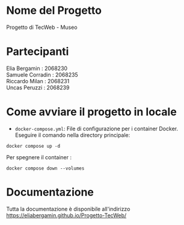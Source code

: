 # Nome del Progetto
Progetto di TecWeb - Museo 

# Partecipanti

Elia Bergamin : 2068230<br>
Samuele Corradin : 2068235<br>
Riccardo Milan : 2068231<br>
Uncas Peruzzi : 2068239<br>

# Come avviare il progetto in locale
- `docker-compose.yml`: File di configurazione per i container Docker.
Eseguire il comando nella directory principale: 
```
docker compose up -d
```

Per spegnere il container :

```
docker compose down --volumes
```

# Documentazione 
Tutta la documentazione è disponibile all'indirizzo https://eliabergamin.github.io/Progetto-TecWeb/
